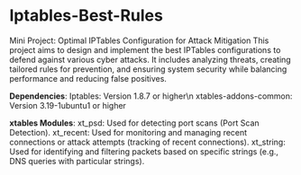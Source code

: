 # Iptables-Best-Rules
Mini Project: Optimal IPTables Configuration for Attack Mitigation
This project aims to design and implement the best IPTables configurations to defend against various cyber attacks. It includes analyzing threats, creating tailored rules for prevention, and ensuring system security while balancing performance and reducing false positives.

**Dependencies**:
Iptables: Version 1.8.7 or higher\n
xtables-addons-common: Version 3.19-1ubuntu1 or higher

**xtables Modules**:
xt_psd: Used for detecting port scans (Port Scan Detection).
xt_recent: Used for monitoring and managing recent connections or attack attempts (tracking of recent connections).
xt_string: Used for identifying and filtering packets based on specific strings (e.g., DNS queries with particular strings).
